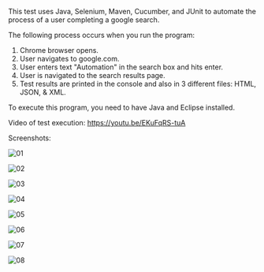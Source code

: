 This test uses Java, Selenium, Maven, Cucumber, and JUnit to automate the process of a user completing a google search.

The following process occurs when you run the program:

1. Chrome browser opens.
2. User navigates to google.com.
3. User enters text "Automation" in the search box and hits enter.
4. User is navigated to the search results page.
5. Test results are printed in the console and also in 3 different files: HTML, JSON, & XML.


To execute this program, you need to have Java and Eclipse installed.

Video of test execution:
https://youtu.be/EKuFqRS-tuA

Screenshots:

![01](https://user-images.githubusercontent.com/8473976/206311834-e2f26cfa-7d24-496c-98ab-f8f6440e64d1.png)

![02](https://user-images.githubusercontent.com/8473976/206311845-4d324f09-7968-4b09-afa9-595efff228c8.png)

![03](https://user-images.githubusercontent.com/8473976/206311877-186ece2a-f627-42ec-8e50-4e2b8b841de7.png)

![04](https://user-images.githubusercontent.com/8473976/206311894-3b892db9-cfe5-4e09-89f6-9bbeaf6f4f92.png)

![05](https://user-images.githubusercontent.com/8473976/206311904-642d993c-0c8d-4085-85e0-424f5c2b5731.png)

![06](https://user-images.githubusercontent.com/8473976/206311910-8145fa25-bb98-4fd0-b55d-f952bb4e8557.png)

![07](https://user-images.githubusercontent.com/8473976/206311924-836b878b-6e36-45da-b5b9-48ae7416962f.png)

![08](https://user-images.githubusercontent.com/8473976/206311938-d56f24cf-10f9-48b6-a7e2-e52382aef4d4.png)

